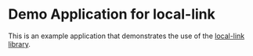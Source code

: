 # Demo Application for local-link

This is an example application that demonstrates the use of the
[local-link library](https://github.com/Voltir/local-link).

